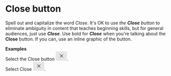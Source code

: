 # Close button

Spell out and capitalize the word *Close*. It's OK to use *the* ***Close*** *button* to eliminate ambiguity in content that teaches beginning skills, but for general audiences, just use ***Close***. Use bold for ***Close*** when you're talking about the **Close** button. If you can, use an inline graphic of the button.

**Examples**  
Select the Close button ![](media/close-button/1581618122.png).  
Select Close ![](media/close-button/518967462.png).
